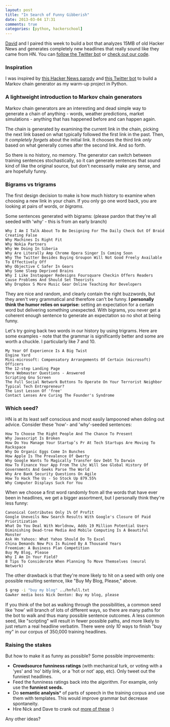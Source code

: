 ```yaml
---
layout: post
title: "In Search of Funny Gibberish"
date: 2013-03-04 17:31
comments: true
categories: [python, hackerschool]
---
```


[David](https://github.com/maxlikely) and I paired this week to build a bot that analyzes 15MB of old Hacker News and generates completely new headlines that really sound like they came from HN. You can [follow the Twitter bot](https://twitter.com/HackerNewsOrNot) or [check out our code](https://github.com/sursh/markov-hacker-news). 

### Inspiration

I was inspired by [this Hacker News parody](http://www.linkedlistnyc.org/archive/issue_081.html) and [this Twitter bot](https://twitter.com/joedamarkov) to build a Markov chain generator as my warm-up project in Python. 

### A lightweight introduction to Markov chain generators

Markov chain generators are an interesting and dead simple way to generate a chain of anything - words, weather predictions, market simulations - anything that has happened before and can happen again.

The chain is generated by examining the current link in the chain, picking the next link based on what typically followed the first link in the past. Then, it _completely forgets_ about the initial link. It chooses the third link _only_ based on what generally comes after the second link. And so forth.

So there is no history, no memory. The generator can switch between training sentences stochastically, so it can generate sentences that sound kind of like the original source, but don't necessarily make any sense, and are hopefully funny. 

### Bigrams vs trigrams

The first design decision to make is how much history to examine when choosing a new link in your chain. If you only go one word back, you are looking at pairs of words, or _bigrams_. 

Some sentences generated with bigrams: (please pardon that they're all seeded with 'why' - this is from an early branch)

``` 
Why I Am I Talk About To Be Designing For The Daily Check Out Of Braid Creating False
Why Machines Is Right Fit
Why Nokia Partners
Why We Doing In Siberia
Why Are Literally Amp Chrome Opera Singer Is Coming Soon
Why The Twitter Besides Buying Groupon Will Not Good Freely Available To Effectively Off
Why Objective C Safer In Gears
Why Some Sleep Deprived Brains
Why I Like Instapaper Redesigns Foursquare Checkin Offers Readers Cause Problems And Should Set Theorists
Why Dropbox S More Music Gear Online Teaching Ror Developers
```

They are nice and random, and clearly contain the right buzzwords, but they aren't very grammatical and therefore can't be funny. **I personally think the humor relies on surprise:** setting an expectation for a certain word but delivering something unexpected. With bigrams, you never get a coherent enough sentence to generate an expectation so no shot at being funny.  

Let's try going back two words in our history by using trigrams. Here are some examples - note that the grammar is significantly better and some are worth a chuckle. I particularly like 7 and 10.

```
My Year Of Experience Is A Big Twist
Engine Yard
Mini-microsoft: Compensatory Arrangements Of Certain (microsoft) Officers
The 12-step Landing Page
More Webmaster Questions - Answered
Scripting Gnu Screen
The Full Social Network Buttons To Operate On Your Terrorist Neighbor
Typical Tech Entrepreneur?
The Lost Lesson Of 'free'
Contact Lenses Are Curing The Founder's Syndrome
```

### Which seed?

HN is at its least self conscious and most easily lampooned when doling out advice. Consider these 'how'- and 'why'-seeded sentences: 

```
How To Choose The Right People And The Chance To Present
Why Javascript Is Broken
How Do You Manage Your Startup’s Pr At Tech Startups Are Moving To Rackspace
Why Do Organic Eggs Come In Bunches
How Apple Is The Prevalence Of Qwerty
Why Google Wants To Magically Transfer Gov Debt To Darwin
How To Finance Your App From The Lhc Will See Global History Of Governments And Geeks Parse The World
Why Are Bank Security Questions On Agile
How To Hack The Us - So Stock Up 879.55%
Why Computer Displays Suck For You
```


When we choose a first word randomly from all the words that have ever been in headlines, we get a bigger assortment, but I personally think they're less funny: 

```
Canonical Contributes Only 1% Of Profit
Google Uneveils New Search Results With Google's Closure Of Paid Prioritization
What Do You Deal With Worldnow, Adds 19 Million Potential Users
Diminishing Dead-tree Media And Mobile Computing Is A Beautiful Monster
Ask Hn Yahoos: What Yahoo Should Do To Excel
China Demands New Pcs Is Ruined By A Thousand Years
Freemium: A Business Plan Competition
Buy My Blog, Please
Why I Am In Your Field?
8 Tips To Considerate When Planning To Move Themselves (neural Network)
```

The other drawback is that they're more likely to hit on a seed with only one possible resulting sentence, like "Buy My Blog, Please," above.

``` bash
$ grep -i "buy my blog" ../hnfull.txt
Gawker media boss Nick Denton: Buy my blog, please
```

If you think of the bot as walking through the possibilities, a common seed like 'how' will branch of lots of different ways, so there are many paths for the bot to walk and thus many possible sentence outcomes. A less common seed, like "scripting" will result in fewer possible paths, and more likely to just return a real headline verbatim. There were only _10_ ways to finish "buy my" in our corpus of 350,000 training headlines.

### Raising the stakes

But how to make it as funny as possible? Some possible improvements:

* **Crowdsource funniness ratings** (with mechanical turk, or voting with a 'yes' and 'no' bitly link, or a 'hot or not' app, etc). Only tweet out the funniest headlines.
* Feed the funniness ratings back into the algorithm. For example, only use the **funniest seeds.**
* Do **semantic analysis*** of parts of speech in the training corpus and use them with templates. This would improve grammar but decrease spontaneity.
* Hire Nick and Dave to crank out [more of these](http://www.linkedlistnyc.org/archive/issue_081.html) :)

Any other ideas?